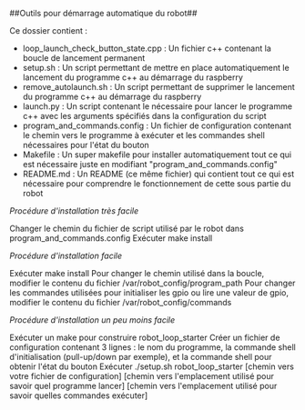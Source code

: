 ##Outils pour démarrage automatique du robot##

Ce dossier contient :
- loop_launch_check_button_state.cpp : Un fichier c++ contenant la boucle de lancement permanent
- setup.sh : Un script permettant de mettre en place automatiquement le lancement du programme c++ au démarrage du raspberry
- remove_autolaunch.sh : Un script permettant de supprimer le lancement du programme c++ au démarrage du raspberry
- launch.py : Un script contenant le nécessaire pour lancer le programme c++ avec les arguments spécifiés dans la configuration du script
- program_and_commands.config : Un fichier de configuration contenant le chemin vers le programme à exécuter et les commandes shell nécessaires pour l'état du bouton
- Makefile : Un super makefile pour installer automatiquement tout ce qui est nécessaire juste en modifiant "program_and_commands.config"
- README.md : Un README (ce même fichier) qui contient tout ce qui est nécessaire pour comprendre le fonctionnement de cette sous partie du robot


*Procédure d'installation très facile*

Changer le chemin du fichier de script utilisé par le robot dans program_and_commands.config
Exécuter make install


*Procédure d'installation facile*

Exécuter make install
Pour changer le chemin utilisé dans la boucle, modifier le contenu du fichier /var/robot_config/program_path
Pour changer les commandes utilisées pour initialiser les gpio ou lire une valeur de gpio, modifier le contenu du fichier /var/robot_config/commands


*Procédure d'installation un peu moins facile*

Exécuter un make pour construire robot_loop_starter
Créer un fichier de configuration contenant 3 lignes : le nom du programme, la commande shell d'initialisation (pull-up/down par exemple), et la commande shell pour obtenir l'état du bouton
Exécuter ./setup.sh robot_loop_starter [chemin vers votre fichier de configuration] [chemin vers l'emplacement utilisé pour savoir quel programme lancer] [chemin vers l'emplacement utilisé pour savoir quelles commandes exécuter]
